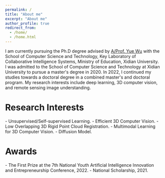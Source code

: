 ```yaml
---
permalink: /
title: "About me"
excerpt: "About me"
author_profile: true
redirect_from: 
  - /home/
  - /home.html
---
```


I am currently pursuing the Ph.D degree advised by [A/Prof. Yue Wu](https://web.xidian.edu.cn/wuyue/) with the School of Computer Science and Technology, Key Laboratory of Collaborative Intelligence Systems, Ministry of Education, Xidian University. I was admitted to the School of Computer Science and Technology at Xidian University to pursue a master's degree in 2020. In 2022, I continued my studies towards a doctoral degree in a combined master's and doctoral program. My research interests include deep learning, 3D computer vision, and remote sensing image understanding. 

<h1>Research Interests</h1>
- Unsupervised/Self-supervised Learning.
- Efficient 3D Computer Vision.
- Low Overlapping 3D Rigid Point Cloud Registration.
- Multimodal Learning for 3D Computer Vision.
- Diffusion Model.


<h1>Awards</h1>
- The First Prize at the 7th National Youth Artificial Intelligence Innovation and Entrepreneurship Conference, 2022.
- National Scholarship, 2021.


<br>
<br>
<br>
<div align="center">
  <div style="height:200px; width:200px;"> 
    <script type="text/javascript" id="clstr_globe" src="//clustrmaps.com/globe.js?d=kEGWx5xRzLgUUkOxlG1SruDmPMQCo2Y60nBPxGxozrw"></script>
  </div>
</div>

